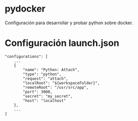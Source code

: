 # pydocker
Configuración para desarrollar y probar python sobre docker.

# Configuración launch.json

    "configurations": [
        ...
        {
            "name": "Python: Attach",
            "type": "python",
            "request": "attach",
            "localRoot": "${workspaceFolder}",
            "remoteRoot": "/usr/src/app",
            "port": 3000,
            "secret": "my_secret",
            "host": "localhost"
        },
        ...
    ]
      